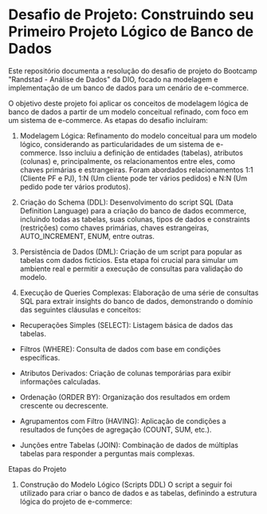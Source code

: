 # Desafio de Projeto: Construindo seu Primeiro Projeto Lógico de Banco de Dados

Este repositório documenta a resolução do desafio de projeto do Bootcamp "Randstad - Análise de Dados" da DIO, focado na modelagem e implementação de um banco de dados para um cenário de e-commerce.

O objetivo deste projeto foi aplicar os conceitos de modelagem lógica de banco de dados a partir de um modelo conceitual refinado, com foco em um sistema de e-commerce. As etapas do desafio incluíram:

 1. Modelagem Lógica:   Refinamento do modelo conceitual para um modelo lógico, considerando as particularidades de um sistema de e-commerce. Isso incluiu a definição de entidades (tabelas), atributos (colunas) e, principalmente, os relacionamentos entre eles, como chaves primárias e estrangeiras. Foram abordados relacionamentos 1:1 (Cliente PF e PJ), 1:N (Um cliente pode ter vários pedidos) e N:N (Um pedido pode ter vários produtos).

2. Criação do Schema (DDL): Desenvolvimento do script SQL (Data Definition Language) para a criação do banco de dados ecommerce, incluindo todas as tabelas, suas colunas, tipos de dados e constraints (restrições) como chaves primárias, chaves estrangeiras, AUTO_INCREMENT, ENUM, entre outras.

3. Persistência de Dados (DML): Criação de um script para popular as tabelas com dados fictícios. Esta etapa foi crucial para simular um ambiente real e permitir a execução de consultas para validação do modelo.

4. Execução de Queries Complexas: Elaboração de uma série de consultas SQL para extrair insights do banco de dados, demonstrando o domínio das seguintes cláusulas e conceitos:

- Recuperações Simples (SELECT): Listagem básica de dados das tabelas.

- Filtros (WHERE): Consulta de dados com base em condições específicas.

- Atributos Derivados: Criação de colunas temporárias para exibir informações calculadas.

- Ordenação (ORDER BY): Organização dos resultados em ordem crescente ou decrescente.

- Agrupamentos com Filtro (HAVING): Aplicação de condições a resultados de funções de agregação (COUNT, SUM, etc.).

- Junções entre Tabelas (JOIN): Combinação de dados de múltiplas tabelas para responder a perguntas mais complexas.

Etapas do Projeto
1. Construção do Modelo Lógico (Scripts DDL)
O script a seguir foi utilizado para criar o banco de dados e as tabelas, definindo a estrutura lógica do projeto de e-commerce:



  
